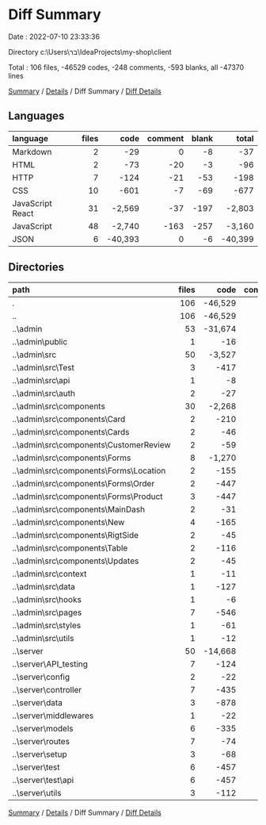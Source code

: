 # Diff Summary

Date : 2022-07-10 23:33:36

Directory c:\\Users\\בר\\IdeaProjects\\my-shop\\client

Total : 106 files,  -46529 codes, -248 comments, -593 blanks, all -47370 lines

[Summary](results.md) / [Details](details.md) / Diff Summary / [Diff Details](diff-details.md)

## Languages
| language | files | code | comment | blank | total |
| :--- | ---: | ---: | ---: | ---: | ---: |
| Markdown | 2 | -29 | 0 | -8 | -37 |
| HTML | 2 | -73 | -20 | -3 | -96 |
| HTTP | 7 | -124 | -21 | -53 | -198 |
| CSS | 10 | -601 | -7 | -69 | -677 |
| JavaScript React | 31 | -2,569 | -37 | -197 | -2,803 |
| JavaScript | 48 | -2,740 | -163 | -257 | -3,160 |
| JSON | 6 | -40,393 | 0 | -6 | -40,399 |

## Directories
| path | files | code | comment | blank | total |
| :--- | ---: | ---: | ---: | ---: | ---: |
| . | 106 | -46,529 | -248 | -593 | -47,370 |
| .. | 106 | -46,529 | -248 | -593 | -47,370 |
| ..\\admin | 53 | -31,674 | -109 | -318 | -32,101 |
| ..\\admin\\public | 1 | -16 | 0 | -1 | -17 |
| ..\\admin\\src | 50 | -3,527 | -109 | -315 | -3,951 |
| ..\\admin\\src\\Test | 3 | -417 | -37 | -48 | -502 |
| ..\\admin\\src\\api | 1 | -8 | 0 | -3 | -11 |
| ..\\admin\\src\\auth | 2 | -27 | 0 | -7 | -34 |
| ..\\admin\\src\\components | 30 | -2,268 | -18 | -186 | -2,472 |
| ..\\admin\\src\\components\\Card | 2 | -210 | -6 | -18 | -234 |
| ..\\admin\\src\\components\\Cards | 2 | -46 | 0 | -7 | -53 |
| ..\\admin\\src\\components\\CustomerReview | 2 | -59 | 0 | -6 | -65 |
| ..\\admin\\src\\components\\Forms | 8 | -1,270 | -4 | -75 | -1,349 |
| ..\\admin\\src\\components\\Forms\\Location | 2 | -155 | -1 | -16 | -172 |
| ..\\admin\\src\\components\\Forms\\Order | 2 | -447 | 0 | -29 | -476 |
| ..\\admin\\src\\components\\Forms\\Product | 3 | -447 | -3 | -21 | -471 |
| ..\\admin\\src\\components\\MainDash | 2 | -31 | 0 | -5 | -36 |
| ..\\admin\\src\\components\\New | 4 | -165 | 0 | -17 | -182 |
| ..\\admin\\src\\components\\RigtSide | 2 | -45 | -1 | -6 | -52 |
| ..\\admin\\src\\components\\Table | 2 | -116 | 0 | -12 | -128 |
| ..\\admin\\src\\components\\Updates | 2 | -45 | 0 | -8 | -53 |
| ..\\admin\\src\\context | 1 | -11 | 0 | -4 | -15 |
| ..\\admin\\src\\data | 1 | -127 | -6 | -6 | -139 |
| ..\\admin\\src\\hooks | 1 | -6 | -22 | -5 | -33 |
| ..\\admin\\src\\pages | 7 | -546 | -23 | -43 | -612 |
| ..\\admin\\src\\styles | 1 | -61 | 0 | -3 | -64 |
| ..\\admin\\src\\utils | 1 | -12 | 0 | -3 | -15 |
| ..\\server | 50 | -14,668 | -139 | -272 | -15,079 |
| ..\\server\\API_testing | 7 | -124 | -21 | -53 | -198 |
| ..\\server\\config | 2 | -22 | 0 | -5 | -27 |
| ..\\server\\controller | 7 | -435 | -1 | -38 | -474 |
| ..\\server\\data | 3 | -878 | 0 | -6 | -884 |
| ..\\server\\middlewares | 1 | -22 | 0 | -4 | -26 |
| ..\\server\\models | 6 | -335 | 0 | -24 | -359 |
| ..\\server\\routes | 7 | -74 | -66 | -38 | -178 |
| ..\\server\\setup | 3 | -68 | 0 | -10 | -78 |
| ..\\server\\test | 6 | -457 | -23 | -63 | -543 |
| ..\\server\\test\\api | 6 | -457 | -23 | -63 | -543 |
| ..\\server\\utils | 3 | -112 | -25 | -17 | -154 |

[Summary](results.md) / [Details](details.md) / Diff Summary / [Diff Details](diff-details.md)